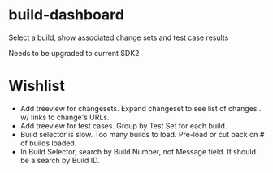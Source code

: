 build-dashboard
===============

Select a build, show associated change sets and test case results

Needs to be upgraded to current SDK2

Wishlist
============
- Add treeview for changesets.  Expand changeset to see list of changes..  w/ links to change's URLs.
- Add treeview for test cases.  Group by Test Set for each build.
- Build selector is slow.  Too many builds to load.  Pre-load or cut back on # of builds loaded.
- In Build Selector, search by Build Number, not Message field.  It should be a search by Build ID.